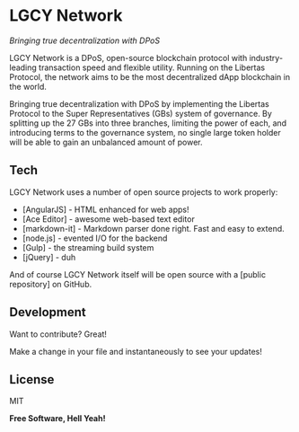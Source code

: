 # LGCY Network
 _Bringing true decentralization with DPoS_

LGCY Network is a DPoS, open-source blockchain protocol with industry-leading transaction speed and flexible utility. 
Running on the Libertas Protocol, the network aims to be the most decentralized dApp blockchain in the world.

Bringing true decentralization with DPoS by implementing the Libertas Protocol to the Super Representatives (GBs) system of governance. By splitting up the 27 GBs into three branches, limiting the power of each, and introducing terms to the governance system, no single large token holder will be able to gain an unbalanced amount of power.


## Tech

LGCY Network uses a number of open source projects to work properly:

- [AngularJS] - HTML enhanced for web apps!
- [Ace Editor] - awesome web-based text editor
- [markdown-it] - Markdown parser done right. Fast and easy to extend.
- [node.js] - evented I/O for the backend
- [Gulp] - the streaming build system
- [jQuery] - duh

And of course LGCY Network itself will be open source with a [public repository] on GitHub.


## Development

Want to contribute? Great!

Make a change in your file and instantaneously to see your updates!


## License

MIT

**Free Software, Hell Yeah!**
